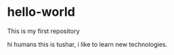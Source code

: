 # hello-world
This is my first repository

hi humans
this is tushar, i like to learn new technologies.

